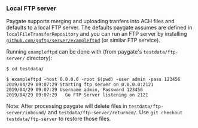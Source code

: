 ### Local FTP server

Paygate supports merging and uploading tranfers into ACH files and defaults to a local FTP server. The defaults paygate assumes are defined in `localFileTransferRepository` and you can run an FTP server by installing [`github.com/goftp/server/exampleftpd`](https://github.com/goftp/server/tree/master/exampleftpd) (or similar FTP service).

Running `exampleftpd` can be done with (from paygate's `testdata/ftp-server/` directory):

```
$ cd testdata/

$ exampleftpd -host 0.0.0.0 -root $(pwd) -user admin -pass 123456
2019/04/29 09:07:29 Starting ftp server on 0.0.0.0:2121
2019/04/29 09:07:29 Username admin, Password 123456
2019/04/29 09:07:29   Go FTP Server listening on 2121
```

Note: After processing paygate will delete files in `testdata/ftp-server/inbound/` and `testdata/ftp-server/returned/`. Use `git checkout testdata/ftp-server` to restore those files.
